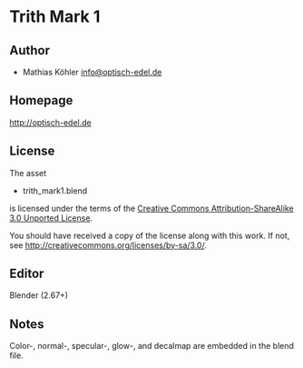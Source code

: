 Trith Mark 1
============

Author
------

* Mathias Köhler <info@optisch-edel.de>

Homepage
--------

http://optisch-edel.de

License
-------

The asset

* trith_mark1.blend

is licensed under the terms of the
[Creative Commons Attribution-ShareAlike 3.0 Unported License](../../COPYING).

You should have received a copy of the license along with this
work.  If not, see <http://creativecommons.org/licenses/by-sa/3.0/>.

Editor
------

Blender (2.67+)

Notes
-----

Color-, normal-, specular-, glow-, and decalmap are embedded in the blend file.

